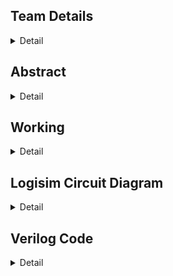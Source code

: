 
<!-- First Section -->
## Team Details
<details>
  <summary>Detail</summary>

  > Semester: 3rd Sem B. Tech. CSE

  > Section: S1/S2

  > Member-1: HARSHINI.V, 221CS223, harshiniv.221cs223@nitk.edu.in 

  > member-2: RANGALLA SANJANA, 221CS237, sanjanarangalla.221cs237@nitk.edu.in

  > Member-3: VARAHI SUVARNA , 221CS259, varahisuvarna.221cs259@nitk.edu.in
</details>

<!-- Second Section -->
## Abstract
<details>
  <summary>Detail</summary>
  
  Abstract: 

Background:  

In India, there can be a lack of stringent enforcement of regulations regarding passenger limits and overloading. In some cases, buses are allowed to operate despite exceeding their capacity. In recent years, the transportation landscape has undergone significant transformations driven by technological advancements, evolving passenger expectations, and the pressing need for sustainable mobility solutions. In this context, our project seeks to address critical challenges and opportunities within the public transportation sector, with a focus on enhancing the overall passenger experience, safety, and efficiency of bus services. We’ll keep a counter that keeps track of the number of people entering the bus and display the number of free seats to the passengers. 

 

 Motivation:  

Ensuring the comfort and safety of bus passengers is paramount. Our project acknowledges the significance of creating a secure and pleasant environment for all travellers. As the world grapples with environmental concerns, public transportation plays a pivotal role in reducing emissions and promoting sustainability. Our project aligns with these global sustainability objectives. We plan to install energy efficient lights that adjust according to the time of the day.  

 

Unique Contribution: 

 1. Safety Rules: The system shall prevent passengers from standing near the door when available seats are unoccupied. The bus shall not start in such a case until the person sits down.  

2. Power Saving: When the bus is empty, the electrical appliances like lights inside the bus will be turned off leading to saving the power.  

3. Persistent Overload Alert: Our bus will not start in case any of the conditions go false, which makes for an efficient way to make sure the rules are obeyed.  

4. Regulatory Compliance: Our system includes a passenger counter to display current occupancy, aiding compliance with stringent safety regulations and preventing legal issues.  

5. Real-time Occupancy Awareness: Passengers receive a live count of occupants, empowering them to assess safety. 

 

 

Brief Description: 

Idea: 

To ensure safe and secure travel experience in local bus transportation by implementing the following conditions: 

1. Sending warning signals when bus gets overloaded. 

2.Displaying number of vacant seats. 

3.Checking the ID’s of passengers to avoid any illegal practices. 

4.Giving a warning signal when someone is standing near the door. 

5.Conserving energy by switching off lights if no one is inside the bus. 

 

Existing issues: 

1. Road accidents due to overloading. 

2.Accidents due to people standing near the exit. 

3.Unauthorized people travelling inside the public transportation. 

Approach: 

1.Using combinational and sequential circuits to design a model to count the number of passengers therefore avoiding overloading situations. 

2.Displaying the number of vacant seats in the bus by using a subtractor and subtracting the counter value from the maximum number (30) in the bus. 

3.Using two counters and checking if someone is standing at the door. 

4.Verifying the ID’s of the passengers with those ID’s already present in the database. 

 
</details>

<!-- Third Section -->
## Working
<details>
  <summary>Detail</summary>

  **LOGISIM: WORKING**
Initialization:

1. Set the 8-bit INPUT ID, the 3 valid ID's are (11111111,10000000,11111000).
2. Set constant 00000(0) as one of the input to the  first comparator.
3. Set constant 11110(30) (maximum seats in the bus) as one of the input to the subtractor which calculates and displays the number of empty seats.
4. Set constant 11110(30) as one of the input to the third comparator.

Simulation:
1. Click the clock 1(counter 1) each time  a person enters the bus.
   Change the Counter1's value by clicking on clock, reset button to set to 0, and upordown for up counting(1) and down counting(0) for down.
2. Change the Counter2's value by clicking on clock, reset button to set to 0, and upordown for up counting(1) and down counting(0) for down.
3. The Lights output button will be 0 if Counter2 = 0.
4. The final output is 1 implies that the bus can move, if  its 0, then the corresponding LED will go on, indicating to the driver what the specific problem is.


**README FOR VERILOG**


The verilog has 7 modules.

Module 1: Comparator (comparator.v)   //Compares if the value of Count = 31, if yes then output x is 1.

Module 2: Counter (bus.v)      //it's a 5-bit synchronous up-down counter that simulates the passengers entering and leaving the bus.

Module 3: Subtractor (sub.v)   // Subtracts the value of count1 and count2, and assigns it to output z which is the number of people standing near the door.

Module 4: Comparator2 (comp2.v)    //checks if the value of z = 0 or not, if it is 0 then value of output k is 1

Module 5: Lights (lig.v)   // if count2 = 0, output light = 0, else light = 1.

Module 6: Id Verfifier (id.v)    // It checks if the user's id value is found in the database which has 3 valid ids. If a match is found, then output val_id is 1.

Module 7: Final Output (finst.v)      // decides if the bus should finally start or stop based on the 3 inputs, output is finout = 1 only if k = 1 && val_id = 1 && x = 0.




Testbench 

		reset = 0;reset2=0;
                UpOrDown = 1;UpOrDown2=1;id1=01101101;id2=11111110;id3=01111101;vaid=01101101;
                #5;
		// Both the Counter 1 and Counter 2 are in up-counting state, the vaid(user's id) matches with the id1, so val_id =1.

                reset=1;
                UpOrDown = 0;UpOrDown2=1;id1=01101010;id2=00000111;id3=11100000;vaid=00001110;
                #5;
		// Counter1 is reset to 0 and user's id(00001110) doesn't match with those in database.

                reset = 0;reset2 = 0;
                UpOrDown = 1;UpOrDown2 = 1;id1=01000101;id2=11111111;id3=11100000;vaid=10000000;
                #5;
		// Counter1 and Counter2 continue counting from the previous state, the user's id (10000000) again doesn't match with those in the database.

                reset = 0;  reset2=1;id1=00011111;id2=00000111;id3=11101010;vaid=00011111;
                #5;
		//  Counter2 is reset to 0 and Counter 1 continues counting from the previous state, the user's id (00011111) matches with id1(00011111) in the    		database.



The testbench can be changed to the convinience to verify cases. 

> ## FUNCTINAL TABLE

> OR GATE

![image](https://github.com/harshini-20-05/DDS-MINI-PROJECT-23-24/assets/130059324/aa4f15a8-b57d-490e-bc74-105016cc774d)

> AND GATE

![image](https://github.com/harshini-20-05/DDS-MINI-PROJECT-23-24/assets/130059324/9294490e-5499-4372-9645-9a5b111fb885)

> 5 – Bit Comparator

![image](https://github.com/harshini-20-05/DDS-MINI-PROJECT-23-24/assets/130059324/6de970f8-688c-4666-87e9-a692f527cc35)

> D Flip-Flop 5-bit Synchronous Up-Down Counter

![image](https://github.com/harshini-20-05/DDS-MINI-PROJECT-23-24/assets/130059324/848ed54c-6d02-4934-9c18-3426ea35e380)

![image](https://github.com/harshini-20-05/DDS-MINI-PROJECT-23-24/assets/130059324/b37a6264-1412-4a53-9deb-183e1ae67294)

![image](https://github.com/harshini-20-05/DDS-MINI-PROJECT-23-24/assets/130059324/46f56851-34b8-47f0-96f5-776a29bfd7df)

![image](https://github.com/harshini-20-05/DDS-MINI-PROJECT-23-24/assets/130059324/776de498-7a8b-45ff-9034-a72c4808c039)

![image](https://github.com/harshini-20-05/DDS-MINI-PROJECT-23-24/assets/130059324/e1787c32-ac39-4c6b-9ca1-bb979e2b77a2)

> NOT GATE

![image](https://github.com/harshini-20-05/DDS-MINI-PROJECT-23-24/assets/130059324/76a6d1f6-4d92-4b48-8589-63b7c7f9cbc4)

> ## Flow Chart

![image](https://github.com/harshini-20-05/DDS-MINI-PROJECT-23-24/assets/130059324/2b777e65-ff67-4527-b812-b3edd40de612)


</details>

<!-- Fourth Section -->
## Logisim Circuit Diagram
<details>
  <summary>Detail</summary>

  ![image](https://github.com/harshini-20-05/DDS-MINI-PROJECT-23-24/assets/130059324/06cdf9cb-efb0-4a25-8a2e-268154a98729)

</details>

<!-- Fifth Section -->
## Verilog Code
<details>
  <summary>Detail</summary>

  <details>
	  <summary>Verilog Main Code</summary>
	  
	`include "comparator.v"
	`include "bus.v"
	`include "sub.v"
	`include "comp2.v"
	`include "finst.v"
	`include "lig.v"
	`include "id.v"

	module main;

        reg Clk;reg Clk2;
        reg reset;reg reset2;reg [7:0] id1;
        reg [7:0] id2; reg [7:0] id3; reg [7:0] vaid;
        reg UpOrDown;reg UpOrDown2;

        wire x;wire [4:0] z;wire k;wire light;
        wire [4:0] Count;wire [4:0] Count2;
        wire finout;wire val_id;

        upordown_counter test(Clk,reset,UpOrDown,Count); // innermost counter
        upordown_counter test2(Clk2,reset2,UpOrDown2,Count2);

        sub test3(Count,Count2,z);// z is ppl standing

        comp2 test4(z,k);// k =1 if its 0 ppl standing
        comparator tests(Count,x);// x is 1 means 31 is reached
        id test6(vaid,id1,id2,id3,val_id);

        finst test5(x,k,val_id,finout);
        lig test7(Count2,light); // light is 0 if Count2=0
	


        initial begin
                Clk = 1;Clk2 = 1;
                forever #1 begin Clk = ~Clk; Clk2 = ~Clk2; end
        end

        initial begin
                $dumpfile("main.vcd");
                $dumpvars(0,main);

                $display("   User Id || Valid ID1 || Valid ID2 || Valid ID3 || Count1||  Count2   ||  Light  || Output ");
                $monitor("   %b |   %b |  %b |  %b  |   %b |    %b   |    %b    |    %b  ",vaid,id1,id2,id3,Count,Count2,light,finout);

        // Apply Inputs
                reset = 0;reset2=0;
                UpOrDown = 1;UpOrDown2=1;id1=01101101;id2=11111110;id3=01111101;vaid=01101101;
                #5;
                reset=1;
                UpOrDown = 0;UpOrDown2=1;id1=01101010;id2=00000111;id3=11100000;vaid=000001110;
                #5;
                reset = 0;reset2 = 0;
                UpOrDown = 1;UpOrDown2 = 1;id1=01000101;id2=11111111;id3=11100000;vaid=10000000;
                #5;
                reset = 0;  reset2=1;id1=00011111;id2=00000111;id3=11101010;vaid=00011111;
                #5;
        $finish;
    end

    endmodule

  </details>

  <details>
	  <summary>bus.v</summary>
	  
	  // 5 bit up-down synchronous counter
	module upordown_counter(
    	Clk,
    	reset,
    	UpOrDown,  //high for UP counter and low for Down counter
    	Count
    	);


    //input ports and their sizes
    input Clk,reset,UpOrDown;
    //output ports and their size
    output [4 : 0] Count;
    //Internal variables
    reg [4 : 0] Count = 0;
    //output reg[4:0] occupancy;
     always @(posedge(Clk) or posedge(reset))
     begin
        if(reset == 1) begin
            Count <= 0;

        end else begin
            if(UpOrDown == 1) begin   //Up mode selected
                if(Count == 30 | Count == 31 ) begin

                    Count <= 0;
                end else begin
                    Count <= Count + 1; //Incremend Counter
		    end
                end else begin  //Down mode selected
                if(Count == 0) begin
                    Count <= 31;
                
                                
                end else begin
                    Count <= Count - 1; //Decrement counter
                        

     		end
		end
		end
		end


		endmodule


  </details>
	
</details>




